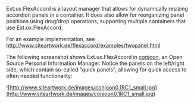 Ext.ux.FlexAccord is a layout manager that allows for dynamically resizing accordion panels in a container. It does also allow for reorganizing panel positions using drag/drop operations, supporting multiple containers that use Ext.ux.FlexAccord.

For an example implementation, see http://www.siteartwork.de/flexaccord/examples/twopanel.html

The following screenshot shows Ext.ux.FlexAccord in [conjoon](http://www.conjoon.org), an Open Source Personal Information Manager. Notice the panels on the left/right side, which contain so-called "quick panels", allowing for quick access to often needed functionality:

![http://www.siteartwork.de/images/conjoon0.1RC1_small.jpg](http://www.siteartwork.de/images/conjoon0.1RC1_small.jpg)